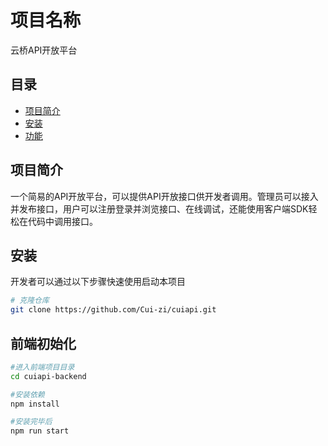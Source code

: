 # 项目名称

云桥API开放平台

## 目录

- [项目简介](#项目简介)
- [安装](#安装)
- [功能](#功能)

## 项目简介

一个简易的API开放平台，可以提供API开放接口供开发者调用。管理员可以接入并发布接口，用户可以注册登录并浏览接口、在线调试，还能使用客户端SDK轻松在代码中调用接口。

## 安装

开发者可以通过以下步骤快速使用启动本项目

```bash
# 克隆仓库
git clone https://github.com/Cui-zi/cuiapi.git
```

## 前端初始化

```bash
#进入前端项目目录
cd cuiapi-backend

#安装依赖
npm install

#安装完毕后
npm run start
```
